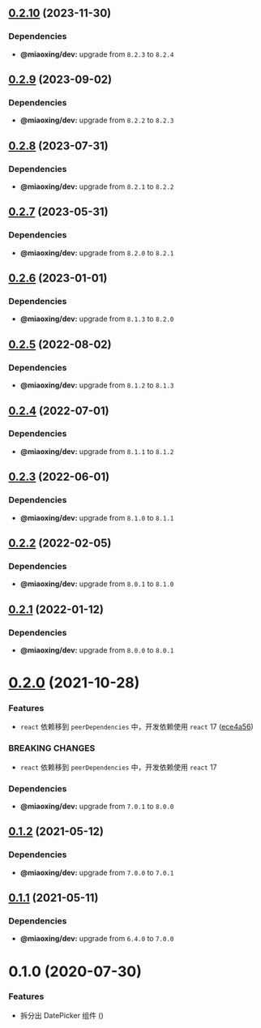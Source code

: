 ## [0.2.10](https://github.com/miaoxing/mxjs-datepicker/compare/v0.2.9...v0.2.10) (2023-11-30)





### Dependencies

* **@miaoxing/dev:** upgrade from `8.2.3` to `8.2.4`

## [0.2.9](https://github.com/miaoxing/mxjs-datepicker/compare/v0.2.8...v0.2.9) (2023-09-02)





### Dependencies

* **@miaoxing/dev:** upgrade from `8.2.2` to `8.2.3`

## [0.2.8](https://github.com/miaoxing/mxjs-datepicker/compare/v0.2.7...v0.2.8) (2023-07-31)





### Dependencies

* **@miaoxing/dev:** upgrade from `8.2.1` to `8.2.2`

## [0.2.7](https://github.com/miaoxing/mxjs-datepicker/compare/v0.2.6...v0.2.7) (2023-05-31)





### Dependencies

* **@miaoxing/dev:** upgrade from `8.2.0` to `8.2.1`

## [0.2.6](https://github.com/miaoxing/mxjs-datepicker/compare/v0.2.5...v0.2.6) (2023-01-01)





### Dependencies

* **@miaoxing/dev:** upgrade from `8.1.3` to `8.2.0`

## [0.2.5](https://github.com/miaoxing/mxjs-datepicker/compare/v0.2.4...v0.2.5) (2022-08-02)





### Dependencies

* **@miaoxing/dev:** upgrade from `8.1.2` to `8.1.3`

## [0.2.4](https://github.com/miaoxing/mxjs-datepicker/compare/v0.2.3...v0.2.4) (2022-07-01)





### Dependencies

* **@miaoxing/dev:** upgrade from `8.1.1` to `8.1.2`

## [0.2.3](https://github.com/miaoxing/mxjs-datepicker/compare/v0.2.2...v0.2.3) (2022-06-01)





### Dependencies

* **@miaoxing/dev:** upgrade from `8.1.0` to `8.1.1`

## [0.2.2](https://github.com/miaoxing/mxjs-datepicker/compare/v0.2.1...v0.2.2) (2022-02-05)





### Dependencies

* **@miaoxing/dev:** upgrade from `8.0.1` to `8.1.0`

## [0.2.1](https://github.com/miaoxing/mxjs-datepicker/compare/v0.2.0...v0.2.1) (2022-01-12)





### Dependencies

* **@miaoxing/dev:** upgrade from `8.0.0` to `8.0.1`

# [0.2.0](https://github.com/miaoxing/mxjs-datepicker/compare/v0.1.2...v0.2.0) (2021-10-28)


### Features

* `react` 依赖移到 `peerDependencies` 中，开发依赖使用 `react` 17 ([ece4a56](https://github.com/miaoxing/mxjs-datepicker/commit/ece4a560354a0b9f8acf5f7329fb443070ca9f58))


### BREAKING CHANGES

* `react` 依赖移到 `peerDependencies` 中，开发依赖使用 `react` 17





### Dependencies

* **@miaoxing/dev:** upgrade from `7.0.1` to `8.0.0`

## [0.1.2](https://github.com/miaoxing/mxjs-datepicker/compare/v0.1.1...v0.1.2) (2021-05-12)





### Dependencies

* **@miaoxing/dev:** upgrade from `7.0.0` to `7.0.1`

## [0.1.1](https://github.com/miaoxing/mxjs-datepicker/compare/v0.1.0...v0.1.1) (2021-05-11)





### Dependencies

* **@miaoxing/dev:** upgrade from `6.4.0` to `7.0.0`

# 0.1.0 (2020-07-30)


### Features

* 拆分出 DatePicker 组件 ([](https://github.com/miaoxing/mxjs-datepicker/commit/))
